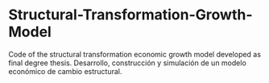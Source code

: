 # Structural-Transformation-Growth-Model
Code of the structural transformation economic growth model developed as final degree thesis.
Desarrollo, construcción y simulación de un modelo económico de cambio estructural.
